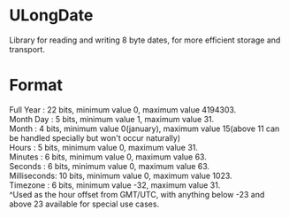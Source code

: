 # ULongDate

Library for reading and writing 8 byte dates, for more efficient storage and transport.

# Format

  Full Year   : 22 bits, minimum value 0, maximum value 4194303.<br>
  Month Day   : 5 bits, minimum value 1, maximum value 31.<br>
  Month       : 4 bits, minimum value 0(january), maximum value 15(above 11 can be handled specially but won't occur naturally)<br>
  Hours       : 5 bits, minimum value 0, maximum value 31.<br>
  Minutes     : 6 bits, minimum value 0, maximum value 63.<br>
  Seconds     : 6 bits, minimum value 0, maximum value 63.<br>
  Milliseconds: 10 bits, minimum value 0, maximum value 1023.<br>
  Timezone    : 6 bits, minimum value -32, maximum value 31.<br>
  ^Used as the hour offset from GMT/UTC, with anything below -23 and above 23 available for special use cases.
